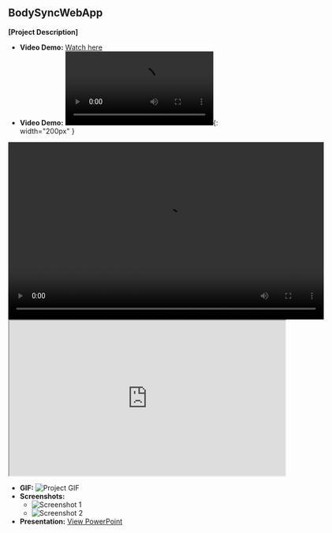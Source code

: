 ## BodySyncWebApp

**[Project Description]**

- **Video Demo:** [Watch here](https://github.com/ba-00001/DEMOS-PROJECTS/blob/main/resources/BodySyncWebApp-FILES/BodySyncWebApp%20DEMO.mp4)
- **Video Demo:** ![Watch here](https://github.com/ba-00001/DEMOS-PROJECTS/blob/main/resources/BodySyncWebApp-FILES/BodySyncWebApp%20DEMO.mp4){: width="200px" }
<video width="640" height="360" controls autoplay>
  <source src="https://github.com/ba-00001/DEMOS-PROJECTS/blob/main/resources/BodySyncWebApp-FILES/BodySyncWebApp%20DEMO.mp4" type="video/mp4">
  Your browser does not support the video tag.
</video>
<iframe width="560" height="315" src="https://github.com/ba-00001/DEMOS-PROJECTS/blob/main/resources/BodySyncWebApp-FILES/BodySyncWebApp%20DEMO.mp4" allowfullscreen></iframe>

- **GIF:** ![Project GIF](#)  
- **Screenshots:** 
  - ![Screenshot 1](#)
  - ![Screenshot 2](#)
- **Presentation:** [View PowerPoint](#)
